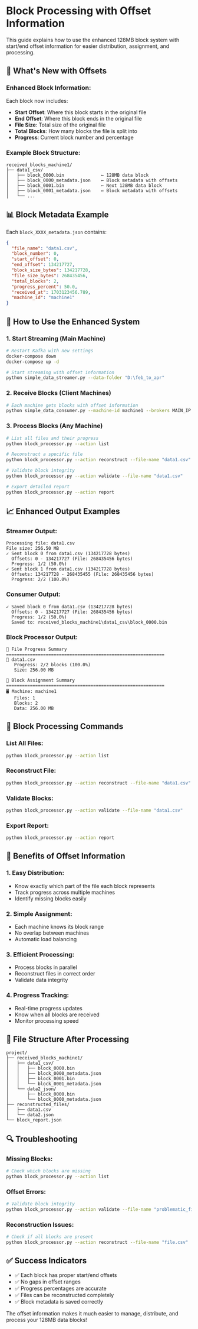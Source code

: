 # Block Processing with Offset Information

This guide explains how to use the enhanced 128MB block system with start/end offset information for easier distribution, assignment, and processing.

## 🎯 **What's New with Offsets**

### **Enhanced Block Information:**
Each block now includes:
- **Start Offset**: Where this block starts in the original file
- **End Offset**: Where this block ends in the original file
- **File Size**: Total size of the original file
- **Total Blocks**: How many blocks the file is split into
- **Progress**: Current block number and percentage

### **Example Block Structure:**
```
received_blocks_machine1/
├── data1_csv/
│   ├── block_0000.bin              ← 128MB data block
│   ├── block_0000_metadata.json    ← Block metadata with offsets
│   ├── block_0001.bin              ← Next 128MB data block
│   ├── block_0001_metadata.json    ← Block metadata with offsets
│   └── ...
```

## 📊 **Block Metadata Example**

Each `block_XXXX_metadata.json` contains:
```json
{
  "file_name": "data1.csv",
  "block_number": 0,
  "start_offset": 0,
  "end_offset": 134217727,
  "block_size_bytes": 134217728,
  "file_size_bytes": 268435456,
  "total_blocks": 2,
  "progress_percent": 50.0,
  "received_at": 1703123456.789,
  "machine_id": "machine1"
}
```

## 🚀 **How to Use the Enhanced System**

### **1. Start Streaming (Main Machine)**
```bash
# Restart Kafka with new settings
docker-compose down
docker-compose up -d

# Start streaming with offset information
python simple_data_streamer.py --data-folder "D:\feb_to_apr"
```

### **2. Receive Blocks (Client Machines)**
```bash
# Each machine gets blocks with offset information
python simple_data_consumer.py --machine-id machine1 --brokers MAIN_IP:29092 MAIN_IP:29093 MAIN_IP:29094
```

### **3. Process Blocks (Any Machine)**
```bash
# List all files and their progress
python block_processor.py --action list

# Reconstruct a specific file
python block_processor.py --action reconstruct --file-name "data1.csv"

# Validate block integrity
python block_processor.py --action validate --file-name "data1.csv"

# Export detailed report
python block_processor.py --action report
```

## 📈 **Enhanced Output Examples**

### **Streamer Output:**
```
Processing file: data1.csv
File size: 256.50 MB
✓ Sent block 0 from data1.csv (134217728 bytes)
  Offsets: 0 - 134217727 (File: 268435456 bytes)
  Progress: 1/2 (50.0%)
✓ Sent block 1 from data1.csv (134217728 bytes)
  Offsets: 134217728 - 268435455 (File: 268435456 bytes)
  Progress: 2/2 (100.0%)
```

### **Consumer Output:**
```
✓ Saved block 0 from data1.csv (134217728 bytes)
  Offsets: 0 - 134217727 (File: 268435456 bytes)
  Progress: 1/2 (50.0%)
  Saved to: received_blocks_machine1\data1_csv\block_0000.bin
```

### **Block Processor Output:**
```
📁 File Progress Summary
============================================================
📄 data1.csv
   Progress: 2/2 blocks (100.0%)
   Size: 256.00 MB

🤖 Block Assignment Summary
============================================================
🖥️ Machine: machine1
   Files: 1
   Blocks: 2
   Data: 256.00 MB
```

## 🔧 **Block Processing Commands**

### **List All Files:**
```bash
python block_processor.py --action list
```

### **Reconstruct File:**
```bash
python block_processor.py --action reconstruct --file-name "data1.csv"
```

### **Validate Blocks:**
```bash
python block_processor.py --action validate --file-name "data1.csv"
```

### **Export Report:**
```bash
python block_processor.py --action report
```

## 🎯 **Benefits of Offset Information**

### **1. Easy Distribution:**
- Know exactly which part of the file each block represents
- Track progress across multiple machines
- Identify missing blocks easily

### **2. Simple Assignment:**
- Each machine knows its block range
- No overlap between machines
- Automatic load balancing

### **3. Efficient Processing:**
- Process blocks in parallel
- Reconstruct files in correct order
- Validate data integrity

### **4. Progress Tracking:**
- Real-time progress updates
- Know when all blocks are received
- Monitor processing speed

## 📁 **File Structure After Processing**

```
project/
├── received_blocks_machine1/
│   ├── data1_csv/
│   │   ├── block_0000.bin
│   │   ├── block_0000_metadata.json
│   │   ├── block_0001.bin
│   │   └── block_0001_metadata.json
│   └── data2_json/
│       ├── block_0000.bin
│       └── block_0000_metadata.json
├── reconstructed_files/
│   ├── data1.csv
│   └── data2.json
└── block_report.json
```

## 🔍 **Troubleshooting**

### **Missing Blocks:**
```bash
# Check which blocks are missing
python block_processor.py --action list
```

### **Offset Errors:**
```bash
# Validate block integrity
python block_processor.py --action validate --file-name "problematic_file.csv"
```

### **Reconstruction Issues:**
```bash
# Check if all blocks are present
python block_processor.py --action reconstruct --file-name "file.csv"
```

## ✅ **Success Indicators**

- ✅ Each block has proper start/end offsets
- ✅ No gaps in offset ranges
- ✅ Progress percentages are accurate
- ✅ Files can be reconstructed completely
- ✅ Block metadata is saved correctly

The offset information makes it much easier to manage, distribute, and process your 128MB data blocks! 